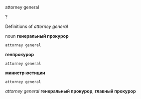 attorney general

?


Definitions of _attorney general_

noun
**генеральный прокурор**

    attorney general
**генпрокурор**

    attorney general
**министр юстиции**

    attorney general

_attorney general_
**генеральный прокурор**, **главный прокурор**